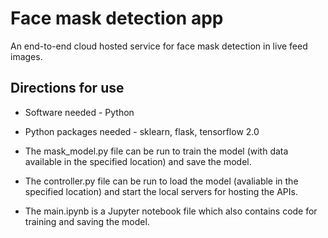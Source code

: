 # Face mask detection app

An end-to-end cloud hosted service for face mask detection in live feed images.

## Directions for use
- Software needed - Python

- Python packages needed - sklearn, flask, tensorflow 2.0

- The mask_model.py file can be run to train the model (with data available in the specified location) and save the model. 
- The controller.py file can be run to load the model (avaliable in the specified location) and start the local servers for hosting the APIs.
- The main.ipynb is a Jupyter notebook file which also contains code for training and saving the model.
